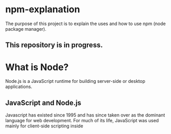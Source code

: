 # npm-explanation
The purpose of this project is to explain the uses and how to use npm (node package manager).

## This repository is in progress.

# What is Node?
Node.js is a JavaScript runtime for building server-side or desktop applications.

## JavaScript and Node.js
Javascript has existed since 1995 and has since taken over as the dominant language for web development. 
For much of its life, JavaScript was used mainly for client-side scripting inside <script> tags executing in web browsers. 
This limitation meant that developers were often working in many different languages and frameworks between the front-end (client-side) and backend (server-side) aspects of a web application.

Although there were other projects to bring JavaScript to server-side applications, the functionality took off with the launch of Node.js in 2009. 
Node allows developers to write JavaScript code that runs directly in a computer process itself instead of in a browser. N
ode can, therefore, be used to write server-side applications with access to the operating system, file system, and everything else required to build fully-functional applications.
Node.js is written in C, C++, and JavaScript, and it is built on the open-source V8 JavaScript engine which also powers JS in browsers such as Google Chrome.
As V8 supports new features in JavaScript, they are incorporated into Node.

# What is NPM?
NPM is the world's largest Software Registry.
It is used to manage different Javscript packages and comes with Node.js
The registry contains over 800,000 code packages.
Open-source developers use npm to share software.
Many organizations also use npm to manage private development.

# How to install NPM
I am going to install npm using NixOS by installing Node.
This is in opposition to using NVM (node version manager).
NVM is a software that manages your different node installation but NixOS already allows for this so it is in conflict.

I have added nodejs_20 to my configuration.nix

# What are the commands for Node?

Accoding to: https://www.codecademy.com/article/what-is-node

## Node-Specific Functionality
### Globals

Node provides access to several important global objects for use with Node program files. 
When writing a file that will run in a Node environment, these variables will be accessible in the global scope of your file.
- module is an object referring to the functionality that will be exported from a file.
  In Node, each file is treated as a module.
- require() is a function used to import modules from other files or Node packages.
- process is an object referencing to the actual computer process running a Node program and allows for access to command-line arguments and much more.

#### Modules

Node has a many built-in modules to aid in interactions with the command line, the computer file system, and the Internet. 
These include:
- HTTP and HTTPS for creating web servers.
- File System, OS, and Path for interacting with the file system, operating system, and file/directory paths.

You can view the full docs to see more of Node’s built-in features.

According to: https://nodesource.com/blog/an-absolute-beginners-guide-to-using-npm/

### package.json
As a general rule, any project that's using Node.js will need to have a package.json file.

#### What is a package.json file?
A package.json file can be described as a manifest of your project that includes the packages and applications it depends on, information about its unique source control, and specific metadata like the project's name, description, and author.

Example package.json:
'''{
  "name": "metaverse", // The name of your project
  "version": "0.92.12", // The version of your project
  "description": "The Metaverse virtual reality. The final outcome of all virtual worlds, augmented reality, and the Internet.", // The description of your project
  "main": "index.js"
  "license": "MIT" // The license of your project
}'''

# What are the commands for NPM?
NPM initalize will help initial a node project for you with the appropriate package.json information using the command:
- npm init

You can initalize quickly with default values using the command:
- npm init --yes

package.json also contains the package dependancies and developer dependancies for a project.
Therefore, we do not need to (or shouldn't) bundle our dependancies with our project.
The versions of these packages are specified via semantic versioning.

## What is semantic versioning:
Checkout this link to learn more about semantic versioning or SemVer: https://nodesource.com/blog/semver-a-primer/
-------------------------------------------------------------------------------------------------------------------------

You can install all of these dependancies once in your project and get all the dependancies listed in you package.json using the command:
- npm install or npm i (for short)

You can install a specific module using the command:
- npm install <module> or npm i <module> (for short)

If you want to install the specific module to your package.json add the option --save to the install using the command:
- npm install <module> --save

If you want to install the specific module under the devDependancies in your package.json add the option --save-dev to install using the command:
- npm install <module> --save-dev

Often times, we want the module that we are installing to be available everywhere (rather than locally) using npm so we add the option --global to install using the command:
- npm install <module> --global

There are more available here: https://nodesource.com/blog/eleven-npm-tricks-that-will-knock-your-wombat-socks-off

## Added npm packages:
Here are a list of npm packages that I have added to my personal machine:
- meta-git (npm install meta-git --global)

NPM is locked from global installations in NixOS because the NixOS packages's filesystem is read-only.
Therefore, you have to Nixify your installation: http://nicknovitski.com/nix-npm-install
However, I am using NixOS so this can be done by adding the following line to configuration.nix:
- nodePackages.typescript

However, I can't find meta-git this way so I will continue to find a way to install it globally.
